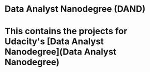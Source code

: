 # Data Analyst Nanodegree (DAND)
# This contains the projects for Udacity's [Data Analyst Nanodegree](Data Analyst Nanodegree) 

